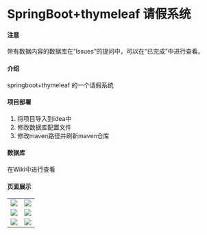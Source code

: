 # SpringBoot+thymeleaf 请假系统

#### 注意
带有数据内容的数据库在“lssues”的提问中，可以在“已完成”中进行查看。

#### 介绍
springboot+thymeleaf 的一个请假系统

#### 项目部署

1. 将项目导入到idea中
2. 修改数据库配置文件
3. 修改maven路径并刷新maven仓库

#### 数据库
在Wiki中进行查看

#### 页面展示

<table>
    <tr>
        <td><img src="https://images.gitee.com/uploads/images/2022/0321/172227_bceb4c5d_5478041.png "登录.png""/></td>
        <td><img src="https://images.gitee.com/uploads/images/2022/0321/172237_afcd48cf_5478041.png "用户信息.png""/></td>
    </tr>
    <tr>
        <td><img src="https://images.gitee.com/uploads/images/2022/0321/172251_8ac4e41c_5478041.png "请假申请.png""/></td>
        <td><img src="https://images.gitee.com/uploads/images/2022/0321/172256_9efdd241_5478041.png "请假记录.png""/></td>
    </tr>
    <tr>
        <td><img src="https://images.gitee.com/uploads/images/2022/0321/172304_e1c56d77_5478041.png "请假信息管理.png""/></td>
        <td><img src="https://images.gitee.com/uploads/images/2022/0321/172310_753ddf98_5478041.png "请假信息修改.png""/></td>
    </tr>
</table>